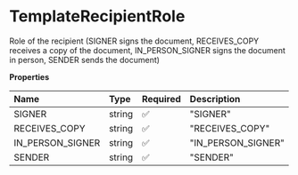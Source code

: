 # TemplateRecipientRole

Role of the recipient (SIGNER signs the document, RECEIVES_COPY receives a copy of the document, IN_PERSON_SIGNER signs the document in person, SENDER sends the document)

**Properties**

| Name             | Type   | Required | Description        |
| :--------------- | :----- | :------- | :----------------- |
| SIGNER           | string | ✅       | "SIGNER"           |
| RECEIVES_COPY    | string | ✅       | "RECEIVES_COPY"    |
| IN_PERSON_SIGNER | string | ✅       | "IN_PERSON_SIGNER" |
| SENDER           | string | ✅       | "SENDER"           |
